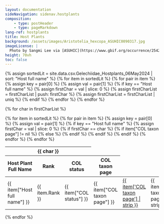 ```yaml
---
layout: documentation
sideNavigation: sidenav.hostplants
composition:
    - type: postHeader
    - type: pageMarkdown
lang-ref: hostplants
title: Host Plants
background: /assets/images/Aristotelia_hexcopa_ASUHIC0090317.jpg
imageLicense: |
  Photo by Sangmi Lee via [ASUHIC](https://www.gbif.org/occurrence/2542961803)
height: 70vh
toc: false
---
```


{% assign sortedLit = site.data.csv.Gelechiidae_Hostplants_06May2024 | sort: "Host full name" %}
{% for item in sortedLit %}
{% for pair in item %}
{% assign key = pair[0] %}
{% assign val = pair[1] %}
{% if key == "Host full name" %}
{% assign firstChar = val | slice: 0 %}
{% assign firstCharList = firstCharList | push: firstChar %}
{% assign firstCharList = firstCharList | uniq %}
{% endif %}
{% endfor %}
{% endfor %}

{% for char in firstCharList %}

<div class="overflow-auto table is-narrow" markdown="block">
<table class="table is-narrow is-striped is-hoverable is-fullwidth">
<thead>
<tr>
<th class="has-text-centered" colspan="3" id="{{ char }}">{{ char }}</th>
</tr>
<tr>
<th class="has-text-centered">Host Plant Full Name</th>
<th>Rank</th>
<th>COL status</th>
<th>COL taxon page</th>
</tr>
</thead>
<tbody>
{% for item in sortedLit %}
{% for pair in item %}
{% assign key = pair[0] %}
{% assign val = pair[1] %}
{% if key == "Host full name" %}
{% assign firstChar = val | slice: 0 %}
{% if firstChar == char %}
<tr>
<td>{{ item["Host full name"] }}</td>
<td>{{ item.Rank }}</td>
<td>{{ item["COL status"] }}</td>
<td>{{ item["COL taxon page"] }}</td>
  {% if item["COL taxon page"] != nil %}
   <td><a href="{{ item['COL taxon page'] }}" target="_blank">{{ item['COL taxon page'] | strip }}</a></td>
  {% else %}
  <td>{{ item["COL taxon page"] | strip }}</td>
  {% endif %}
 </tr>
 {% endif %}
 {% endif %}
 {% endfor %}
 {% endfor %}
 </tbody>
 </table>
 </div>
 {% endfor %}

